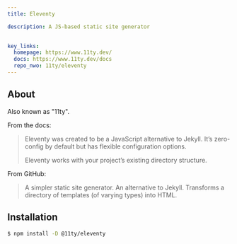 ```yaml
---
title: Eleventy

description: A JS-based static site generator

  
key_links:
  homepage: https://www.11ty.dev/
  docs: https://www.11ty.dev/docs
  repo_nwo: 11ty/eleventy
---
```


## About

Also known as "11ty".

From the docs:

> Eleventy was created to be a JavaScript alternative to Jekyll. It’s zero-config by default but has flexible configuration options.
> 
> Eleventy works with your project’s existing directory structure.

From GitHub:

> A simpler static site generator. An alternative to Jekyll. Transforms a directory of templates (of varying types) into HTML. 


## Installation

```sh
$ npm install -D @11ty/eleventy
```
